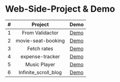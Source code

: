 # Web-Side-Project & Demo


|# | Project | Demo 
| :-: | :----------------------------: | :-------: |
|1 |From Validactor|[Demo](https://pktseng.github.io/Web-Side-Project/mission21/index.html)|
|2 |movie-seat-booking|[Demo](https://pktseng.github.io/Web-Side-Project/mission22/index.html)|
|3 |Fetch rates|[Demo](https://pktseng.github.io/Web-Side-Project/mission23/index.html)|
|4 |expense-tracker|[Demo](https://pktseng.github.io/Web-Side-Project/mission24/index.html)|
|5 |Music Player|[Demo](https://pktseng.github.io/Web-Side-Project/mission25/index.html)|
|6 |Infinite_scroll_blog|[Demo](https://pktseng.github.io/Web-Side-Project/mission26/index.html)|

